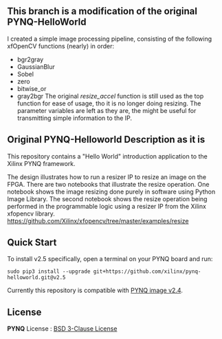 ## This branch is a modification of the original PYNQ-HelloWorld

I created a simple image processing pipeline, consisting of the following xfOpenCV functions (nearly) in order:
* bgr2gray
* GaussianBlur
* Sobel
* zero
* bitwise_or
* gray2bgr
The original _resize_accel_ function is still used as the top function for ease of usage, tho it is no longer doing resizing.
The parameter variables are left as they are, the might be useful for transmitting simple information to the IP.



## Original PYNQ-Helloworld Description as it is

This repository contains a "Hello World" introduction application to the Xilinx PYNQ framework. 

The design illustrates how to run a resizer IP to resize an image on the FPGA. There are two notebooks that illustrate the resize operation. One notebook shows the image resizing done purely in software using Python Image Library. The second notebook shows the resize operation being performed in the programmable logic using a resizer IP from the  Xilinx xfopencv library. 
https://github.com/Xilinx/xfopencv/tree/master/examples/resize   



## Quick Start

To install v2.5 specifically, open a terminal on your PYNQ board and run:

```
sudo pip3 install --upgrade git+https://github.com/xilinx/pynq-helloworld.git@v2.5
```

Currently this repository is compatible with [PYNQ image v2.4](http://www.pynq.io/board).



## License

**PYNQ** License : [BSD 3-Clause License](https://github.com/Xilinx/PYNQ/blob/master/LICENSE)
